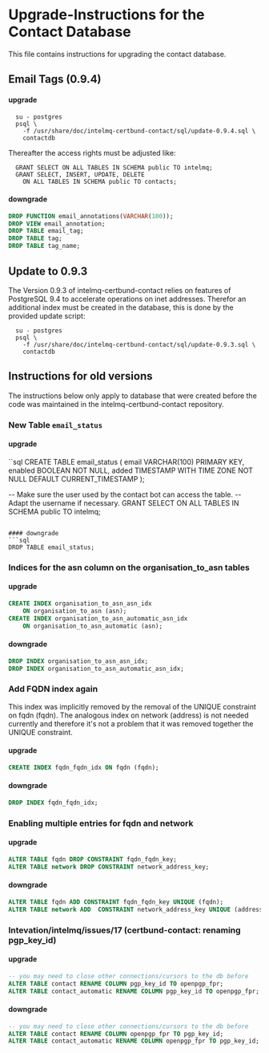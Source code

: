 # Upgrade-Instructions for the Contact Database

This file contains instructions for upgrading the contact database.

## Email Tags (0.9.4)

#### upgrade

```
  su - postgres
  psql \
    -f /usr/share/doc/intelmq-certbund-contact/sql/update-0.9.4.sql \
    contactdb
```

Thereafter the access rights must be adjusted like:
```
  GRANT SELECT ON ALL TABLES IN SCHEMA public TO intelmq;
  GRANT SELECT, INSERT, UPDATE, DELETE
    ON ALL TABLES IN SCHEMA public TO contacts;
```

#### downgrade
```sql
DROP FUNCTION email_annotations(VARCHAR(100));
DROP VIEW email_annotation;
DROP TABLE email_tag;
DROP TABLE tag;
DROP TABLE tag_name;
```

## Update to 0.9.3

The Version 0.9.3 of intelmq-certbund-contact relies on features of
PostgreSQL 9.4 to accelerate operations on inet addresses.  Therefor
an additional index must be created in the database, this is done by
the provided update script:

```
  su - postgres
  psql \
    -f /usr/share/doc/intelmq-certbund-contact/sql/update-0.9.3.sql \
    contactdb
```


## Instructions for old versions

The instructions below only apply to database that were created before
the code was maintained in the intelmq-certbund-contact repository.

### New Table `email_status`

#### upgrade
``sql
CREATE TABLE email_status (
    email VARCHAR(100) PRIMARY KEY,
    enabled BOOLEAN NOT NULL,
    added TIMESTAMP WITH TIME ZONE NOT NULL DEFAULT CURRENT_TIMESTAMP
);

-- Make sure the user used by the contact bot can access the table.
-- Adapt the username if necessary.
GRANT SELECT ON ALL TABLES IN SCHEMA public TO intelmq;
```

#### downgrade
```sql
DROP TABLE email_status;
```


### Indices for the asn column on the organisation_to_asn tables

#### upgrade
```sql
CREATE INDEX organisation_to_asn_asn_idx
    ON organisation_to_asn (asn);
CREATE INDEX organisation_to_asn_automatic_asn_idx
    ON organisation_to_asn_automatic (asn);
```

#### downgrade
```sql
DROP INDEX organisation_to_asn_asn_idx;
DROP INDEX organisation_to_asn_automatic_asn_idx;
```


### Add FQDN index again

This index was implicitly removed by the removal of the UNIQUE
constraint on fqdn (fqdn). The analogous index on network (address) is
not needed currently and therefore it's not a problem that it was
removed together the UNIQUE constraint.


#### upgrade
```sql
CREATE INDEX fqdn_fqdn_idx ON fqdn (fqdn);
```


#### downgrade
```sql
DROP INDEX fqdn_fqdn_idx;
```


### Enabling multiple entries for fqdn and network

#### upgrade

```sql
ALTER TABLE fqdn DROP CONSTRAINT fqdn_fqdn_key;
ALTER TABLE network DROP CONSTRAINT network_address_key;
```

#### downgrade
```sql
ALTER TABLE fqdn ADD CONSTRAINT fqdn_fqdn_key UNIQUE (fqdn);
ALTER TABLE network ADD  CONSTRAINT network_address_key UNIQUE (address);
```


### Intevation/intelmq/issues/17 (certbund-contact: renaming pgp_key_id)

#### upgrade
```sql
-- you may need to close other connections/cursors to the db before
ALTER TABLE contact RENAME COLUMN pgp_key_id TO openpgp_fpr;
ALTER TABLE contact_automatic RENAME COLUMN pgp_key_id TO openpgp_fpr;
```

#### downgrade
```sql
-- you may need to close other connections/cursors to the db before
ALTER TABLE contact RENAME COLUMN openpgp_fpr TO pgp_key_id;
ALTER TABLE contact_automatic RENAME COLUMN openpgp_fpr TO pgp_key_id;
```

